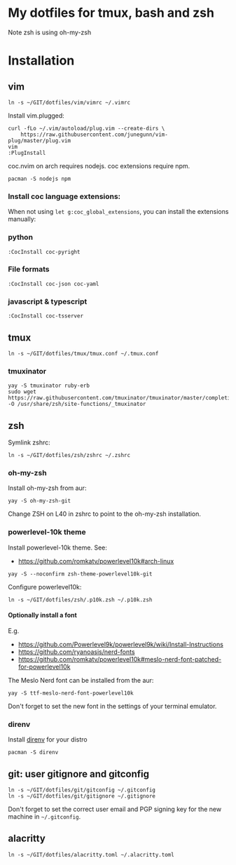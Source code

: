 # My dotfiles for tmux, bash and zsh
Note zsh is using oh-my-zsh

# Installation
## vim
```
ln -s ~/GIT/dotfiles/vim/vimrc ~/.vimrc
```

Install vim.plugged:
```
curl -fLo ~/.vim/autoload/plug.vim --create-dirs \
    https://raw.githubusercontent.com/junegunn/vim-plug/master/plug.vim
vim
:PlugInstall
```

coc.nvim on arch requires nodejs. coc extensions require npm.
```
pacman -S nodejs npm
```

### Install coc language extensions:
When not using `let g:coc_global_extensions`, you can install the extensions
manually:
### python
```
:CocInstall coc-pyright
```

### File formats
```
:CocInstall coc-json coc-yaml
```

### javascript & typescript
```
:CocInstall coc-tsserver
```

## tmux
```
ln -s ~/GIT/dotfiles/tmux/tmux.conf ~/.tmux.conf
```
### tmuxinator
```
yay -S tmuxinator ruby-erb
sudo wget https://raw.githubusercontent.com/tmuxinator/tmuxinator/master/completion/tmuxinator.zsh -O /usr/share/zsh/site-functions/_tmuxinator
```

## zsh
Symlink zshrc:
```
ln -s ~/GIT/dotfiles/zsh/zshrc ~/.zshrc
```

### oh-my-zsh
Install oh-my-zsh from aur:
```
yay -S oh-my-zsh-git
```
Change ZSH on L40 in zshrc to point to the oh-my-zsh installation.

### powerlevel-10k theme
Install powerlevel-10k theme. See:
* https://github.com/romkatv/powerlevel10k#arch-linux
```
yay -S --noconfirm zsh-theme-powerlevel10k-git
```

Configure powerlevel10k:
```
ln -s ~/GIT/dotfiles/zsh/.p10k.zsh ~/.p10k.zsh
```
#### Optionally install a font
E.g.
* https://github.com/Powerlevel9k/powerlevel9k/wiki/Install-Instructions
* https://github.com/ryanoasis/nerd-fonts
* https://github.com/romkatv/powerlevel10k#meslo-nerd-font-patched-for-powerlevel10k

The Meslo Nerd font can be installed from the aur:
```
yay -S ttf-meslo-nerd-font-powerlevel10k
```

Don't forget to set the new font in the settings of your terminal emulator.

### direnv
Install [direnv](https://direnv.net/docs/installation.html) for your distro

```
pacman -S direnv
```

## git: user gitignore and gitconfig
```
ln -s ~/GIT/dotfiles/git/gitconfig ~/.gitconfig
ln -s ~/GIT/dotfiles/git/gitignore ~/.gitignore
```

Don't forget to set the correct user email and PGP signing key for the new
machine in `~/.gitconfig`.

## alacritty
```
ln -s ~/GIT/dotfiles/alacritty.toml ~/.alacritty.toml
```
